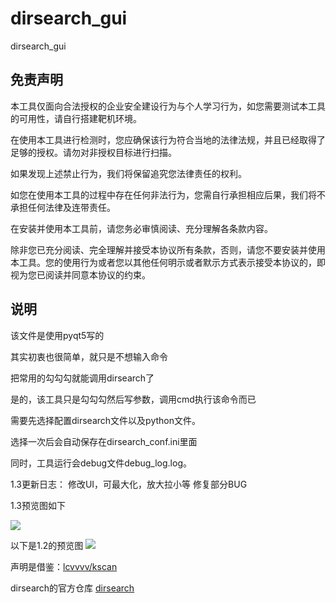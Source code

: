 # dirsearch_gui
dirsearch_gui

##  免责声明
本工具仅面向合法授权的企业安全建设行为与个人学习行为，如您需要测试本工具的可用性，请自行搭建靶机环境。

在使用本工具进行检测时，您应确保该行为符合当地的法律法规，并且已经取得了足够的授权。请勿对非授权目标进行扫描。

如果发现上述禁止行为，我们将保留追究您法律责任的权利。

如您在使用本工具的过程中存在任何非法行为，您需自行承担相应后果，我们将不承担任何法律及连带责任。

在安装并使用本工具前，请您务必审慎阅读、充分理解各条款内容。

除非您已充分阅读、完全理解并接受本协议所有条款，否则，请您不要安装并使用本工具。您的使用行为或者您以其他任何明示或者默示方式表示接受本协议的，即视为您已阅读并同意本协议的约束。



## 说明
该文件是使用pyqt5写的

其实初衷也很简单，就只是不想输入命令

把常用的勾勾勾就能调用dirsearch了

是的，该工具只是勾勾勾然后写参数，调用cmd执行该命令而已

需要先选择配置dirsearch文件以及python文件。

选择一次后会自动保存在dirsearch_conf.ini里面

同时，工具运行会debug文件debug_log.log。

1.3更新日志：
修改UI，可最大化，放大拉小等
修复部分BUG

1.3预览图如下

![](https://i.bmp.ovh/imgs/2022/07/03/54870c73ef8bc7e5.png)


以下是1.2的预览图
![](https://s3.bmp.ovh/imgs/2022/07/01/68c1bdb5aa5db6a2.png)

声明是借鉴：[lcvvvv/kscan](https://github.com/lcvvvv/kscan)

dirsearch的官方仓库
[dirsearch](https://github.com/maurosoria/dirsearch)

